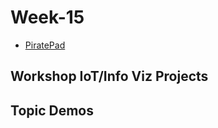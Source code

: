 # Week-15
+ [PiratePad](http://piratepad.net/ep/pad/view/ro.B8MdXW-fXTZ/latest)

## Workshop IoT/Info Viz Projects

## Topic Demos
